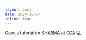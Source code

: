 ```yaml
---
layout: post
date: 2024-10-24
inline: true
---
```


Gave a tutorial on [KHARMA](https://github.com/AFD-Illinois/kharma) at [CCA](https://www.simonsfoundation.org/flatiron/center-for-computational-astrophysics/) :computer: